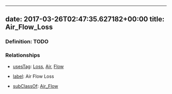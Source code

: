 
---
date: 2017-03-26T02:47:35.627182+00:00
title: Air_Flow_Loss
---
### Definition: TODO

### Relationships

* [usesTag](https://brickschema.org/schema/1.0/BrickFrame#usesTag): [Loss](https://brickschema.org/schema/1.0/BrickTag#Loss), [Air](https://brickschema.org/schema/1.0/BrickTag#Air), [Flow](https://brickschema.org/schema/1.0/BrickTag#Flow)

* [label](http://www.w3.org/2000/01/rdf-schema#label): Air Flow Loss

* [subClassOf](http://www.w3.org/2000/01/rdf-schema#subClassOf): [Air_Flow](https://brickschema.org/schema/1.0/Brick#Air_Flow)
